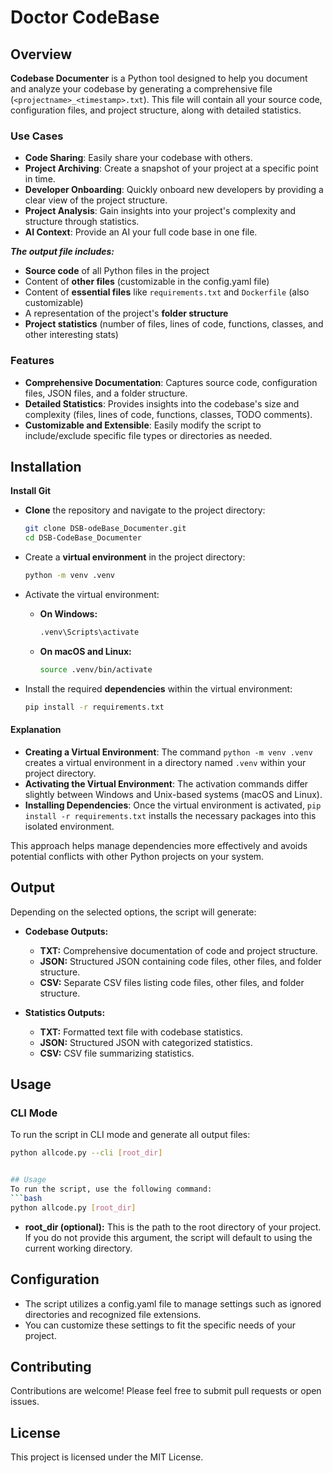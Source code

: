# Doctor CodeBase

## Overview

**Codebase Documenter** is a Python tool designed to help you document and analyze your codebase by generating a comprehensive file (`<projectname>_<timestamp>.txt`). This file will contain all your source code, configuration files, and project structure, along with detailed statistics.

### Use Cases

- **Code Sharing**: Easily share your codebase with others.
- **Project Archiving**: Create a snapshot of your project at a specific point in time.
- **Developer Onboarding**: Quickly onboard new developers by providing a clear view of the project structure.
- **Project Analysis**: Gain insights into your project's complexity and structure through statistics.
- **AI Context**: Provide an AI your full code base in one file.

**_The output file includes:_**

- **Source code** of all Python files in the project
- Content of **other files** (customizable in the config.yaml file)
- Content of **essential files** like `requirements.txt` and `Dockerfile` (also customizable)
- A representation of the project's **folder structure**
- **Project statistics** (number of files, lines of code, functions, classes, and other interesting stats)

### Features

- **Comprehensive Documentation**: Captures source code, configuration files, JSON files, and a folder structure.
- **Detailed Statistics**: Provides insights into the codebase's size and complexity (files, lines of code, functions, classes, TODO comments).
- **Customizable and Extensible**: Easily modify the script to include/exclude specific file types or directories as needed.

## Installation

**Install Git** 

- **Clone** the repository and navigate to the project directory:
  ```bash
  git clone DSB-odeBase_Documenter.git
  cd DSB-CodeBase_Documenter
  ```

- Create a **virtual environment** in the project directory:
  ```bash
  python -m venv .venv
  ```

- Activate the virtual environment:
  - **On Windows:**
    ```bash
    .venv\Scripts\activate
    ```
  - **On macOS and Linux:**
    ```bash
    source .venv/bin/activate
    ```

- Install the required **dependencies** within the virtual environment:
  ``` bash
  pip install -r requirements.txt
  ```

#### Explanation

- **Creating a Virtual Environment**: The command `python -m venv .venv` creates a virtual environment in a directory named `.venv` within your project directory.
- **Activating the Virtual Environment**: The activation commands differ slightly between Windows and Unix-based systems (macOS and Linux).
- **Installing Dependencies**: Once the virtual environment is activated, `pip install -r requirements.txt` installs the necessary packages into this isolated environment.

This approach helps manage dependencies more effectively and avoids potential conflicts with other Python projects on your system.
## Output

Depending on the selected options, the script will generate:

- **Codebase Outputs:**
  - **TXT:** Comprehensive documentation of code and project structure.
  - **JSON:** Structured JSON containing code files, other files, and folder structure.
  - **CSV:** Separate CSV files listing code files, other files, and folder structure.

- **Statistics Outputs:**
  - **TXT:** Formatted text file with codebase statistics.
  - **JSON:** Structured JSON with categorized statistics.
  - **CSV:** CSV file summarizing statistics.

## Usage

### CLI Mode

To run the script in CLI mode and generate all output files:
```bash
python allcode.py --cli [root_dir]


## Usage
To run the script, use the following command:
```bash
python allcode.py [root_dir]
```

- **root_dir (optional):** This is the path to the root directory of your project. If you do not provide this argument, the script will default to using the current working directory.



## Configuration
- The script utilizes a config.yaml file to manage settings such as ignored directories and recognized file extensions.
- You can customize these settings to fit the specific needs of your project.

## Contributing

Contributions are welcome! Please feel free to submit pull requests or open issues.

## License

This project is licensed under the MIT License.
